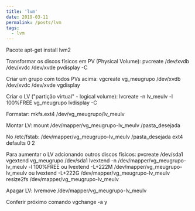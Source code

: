 ```yaml
---
title: 'lvm'
date: 2019-03-11
permalink: /posts/lvm
tags:
  - lvm
---
```



Pacote
 apt-get install lvm2

Transformar os discos físicos em PV (Physical Volume): 
  pvcreate /dev/xvdb /dev/xvdc /dev/xvde
  pvdisplay -C

Criar um grupo com todos PVs acima: 
  vgcreate vg_meugrupo /dev/xvdb /dev/xvdc /dev/xvde
  vgdisplay

Criar o LV ("partição virtual" - logical volume): 
  lvcreate -n lv_meulv -l 100%FREE  vg_meugrupo
  lvdisplay -C

Formatar: 
  mkfs.ext4 /dev/vg_meugrupo/lv_meulv

Montar LV: 
  mount /dev/mapper/vg_meugrupo-lv_meulv /pasta_desejada

No /etc/fstab: 
  /dev/mapper/vg_meugrupo-lv_meulv /pasta_desejada ext4    defaults   0      2

Para aumentar o LV adcionando outros discos físicos:
  pvcreate /dev/sda1
  vgextend vg_meugrupo /dev/sda1
  lvextend -n /dev/mapper/vg_meugrupo-lv_meulv -l 100%FREE
  ou lvextend -L+222M /dev/mapper/vg_meugrupo-lv_meulv
  ou lvextend -L+222G /dev/mapper/vg_meugrupo-lv_meulv
  resize2fs /dev/mapper/vg_meugrupo-lv_meulv


Apagar LV: 
  lvremove /dev/mapper/vg_meugrupo-lv_meulv

Conferir próximo comando
  vgchange -a y


